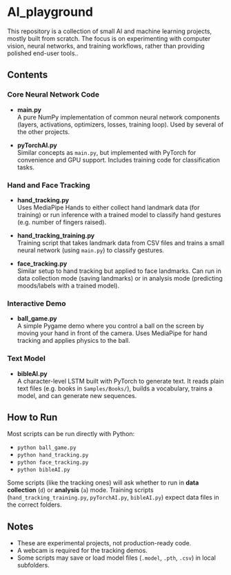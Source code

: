 # AI_playground

This repository is a collection of small AI and machine learning projects, mostly built from scratch. The focus is on experimenting with computer vision, neural networks, and training workflows, rather than providing polished end-user tools..

## Contents

### Core Neural Network Code
- **main.py**  
  A pure NumPy implementation of common neural network components (layers, activations, optimizers, losses, training loop). Used by several of the other projects.

- **pyTorchAI.py**  
  Similar concepts as `main.py`, but implemented with PyTorch for convenience and GPU support. Includes training code for classification tasks.

### Hand and Face Tracking
- **hand_tracking.py**  
  Uses MediaPipe Hands to either collect hand landmark data (for training) or run inference with a trained model to classify hand gestures (e.g. number of fingers raised).

- **hand_tracking_training.py**  
  Training script that takes landmark data from CSV files and trains a small neural network (using `main.py`) to classify gestures.

- **face_tracking.py**  
  Similar setup to hand tracking but applied to face landmarks. Can run in data collection mode (saving landmarks) or in analysis mode (predicting moods/labels with a trained model).

### Interactive Demo
- **ball_game.py**  
  A simple Pygame demo where you control a ball on the screen by moving your hand in front of the camera. Uses MediaPipe for hand tracking and applies physics to the ball.

### Text Model
- **bibleAI.py**  
  A character-level LSTM built with PyTorch to generate text. It reads plain text files (e.g. books in `Samples/Books/`), builds a vocabulary, trains a model, and can generate new sequences.

## How to Run
Most scripts can be run directly with Python:
- `python ball_game.py`
- `python hand_tracking.py`
- `python face_tracking.py`
- `python bibleAI.py`

Some scripts (like the tracking ones) will ask whether to run in **data collection** (`d`) or **analysis** (`a`) mode. Training scripts (`hand_tracking_training.py`, `pyTorchAI.py`, `bibleAI.py`) expect data files in the correct folders.

## Notes
- These are experimental projects, not production-ready code.  
- A webcam is required for the tracking demos.  
- Some scripts may save or load model files (`.model`, `.pth`, `.csv`) in local subfolders.  
